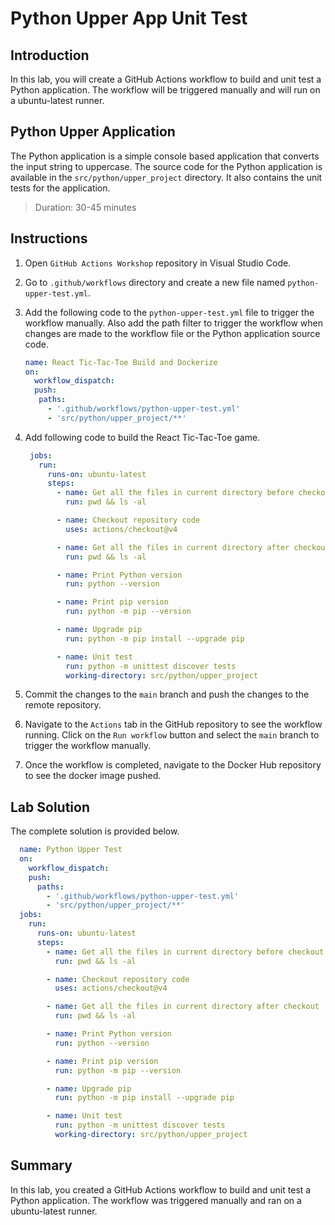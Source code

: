 # Python Upper App Unit Test

## Introduction

In this lab, you will create a GitHub Actions workflow to build and unit test a Python application. The workflow will be triggered manually and will run on a ubuntu-latest runner.

## Python Upper Application

The Python application is a simple console based application that converts the input string to uppercase. The source code for the Python application is available in the `src/python/upper_project` directory. It also contains the unit tests for the application.

> Duration: 30-45 minutes

## Instructions

1. Open `GitHub Actions Workshop` repository in Visual Studio Code.
1. Go to `.github/workflows` directory and create a new file named `python-upper-test.yml`.
1. Add the following code to the `python-upper-test.yml` file to trigger the workflow manually. Also add the path filter to trigger the workflow when changes are made to the workflow file or the Python application source code.

   ```YAML
   name: React Tic-Tac-Toe Build and Dockerize
   on:
     workflow_dispatch:
     push:
      paths:
        - '.github/workflows/python-upper-test.yml'
        - 'src/python/upper_project/**'
   ```

1. Add following code to build the React Tic-Tac-Toe game.

   ```YAML
    jobs:
      run:
        runs-on: ubuntu-latest
        steps:
          - name: Get all the files in current directory before checkout
            run: pwd && ls -al

          - name: Checkout repository code
            uses: actions/checkout@v4

          - name: Get all the files in current directory after checkout
            run: pwd && ls -al

          - name: Print Python version
            run: python --version

          - name: Print pip version
            run: python -m pip --version

          - name: Upgrade pip
            run: python -m pip install --upgrade pip

          - name: Unit test
            run: python -m unittest discover tests
            working-directory: src/python/upper_project
   ```

1. Commit the changes to the `main` branch and push the changes to the remote repository.

1. Navigate to the `Actions` tab in the GitHub repository to see the workflow running. Click on the `Run workflow` button and select the `main` branch to trigger the workflow manually.

1. Once the workflow is completed, navigate to the Docker Hub repository to see the docker image pushed.

## Lab Solution

The complete solution is provided below.

```YAML
  name: Python Upper Test
  on:
    workflow_dispatch:
    push:
      paths:
        - '.github/workflows/python-upper-test.yml'
        - 'src/python/upper_project/**'
  jobs:
    run:
      runs-on: ubuntu-latest
      steps:
        - name: Get all the files in current directory before checkout
          run: pwd && ls -al

        - name: Checkout repository code
          uses: actions/checkout@v4

        - name: Get all the files in current directory after checkout
          run: pwd && ls -al

        - name: Print Python version
          run: python --version

        - name: Print pip version
          run: python -m pip --version

        - name: Upgrade pip
          run: python -m pip install --upgrade pip

        - name: Unit test
          run: python -m unittest discover tests
          working-directory: src/python/upper_project

```

## Summary

In this lab, you created a GitHub Actions workflow to build and unit test a Python application. The workflow was triggered manually and ran on a ubuntu-latest runner.
